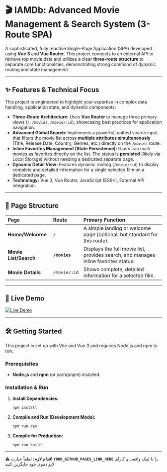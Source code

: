 # 🎬 IAMDb: Advanced Movie Management & Search System (3-Route SPA)

A sophisticated, fully reactive Single-Page Application (SPA) developed using **Vue 3** and **Vue Router**. This project connects to an external API to retrieve top movie data and utilizes a clear **three-route structure** to separate core functionalities, demonstrating strong command of dynamic routing and state management.

---

## ✨ Features & Technical Focus

This project is engineered to highlight your expertise in complex data handling, application state, and dynamic components:

* **Three-Route Architecture:** Uses **Vue Router** to manage three primary views (`/`, `/movies`, `/movie/:id`), showcasing best practices for application navigation.
* **Advanced Global Search:** Implements a powerful, unified search input that filters the movie list across **multiple attributes simultaneously** (Title, Release Date, Country, Genres, etc.) directly on the `/movies` route.
* **Inline Favorites Management (State Persistence):** Users can mark movies as favorites directly on the list. The status is **persisted** (likely via Local Storage) without needing a dedicated separate page.
* **Dynamic Detail View:** Features dynamic routing (`/movie/:id`) to display complete and detailed information for a single selected film on a dedicated page.
* **Technology:** Vue 3, Vue Router, JavaScript (ES6+), External API Integration.

---

## 🧭 Page Structure

| Page | Route | Primary Function |
| :--- | :--- | :--- |
| **Home/Welcome** | `/` | A simple landing or welcome page (optional, but standard for this route). |
| **Movie List/Search** | **`/movies`** | Displays the full movie list, provides search, and manages inline favorites status. |
| **Movie Details** | `/movie/:id` | Shows complete, detailed information for a selected film. |

---

## 🚀 Live Demo

[![Live Demo](https://img.shields.io/badge/Launch%20Movie%20App-4FC08D?style=for-the-badge&logo=vuedotjs)](YOUR_GITHUB_PAGES_LINK_HERE)

---

## 🛠️ Getting Started

This project is set up with Vite and Vue 3 and requires Node.js and npm to run.

### Prerequisites

* **Node.js** and **npm** (or yarn/pnpm) installed.

### Installation & Run

1.  **Install Dependencies:**
    ```bash
    npm install
    ```
2.  **Compile and Run (Development Mode):**
    ```bash
    npm run dev
    ```
3.  **Compile for Production:**
    ```bash
    npm run build
    ```

---

**⚠️ اقدام لازم:** لطفاً عبارت **`YOUR_GITHUB_PAGES_LINK_HERE`** را با لینک واقعی و کارای لایو دموی خود جایگزین کنید.
